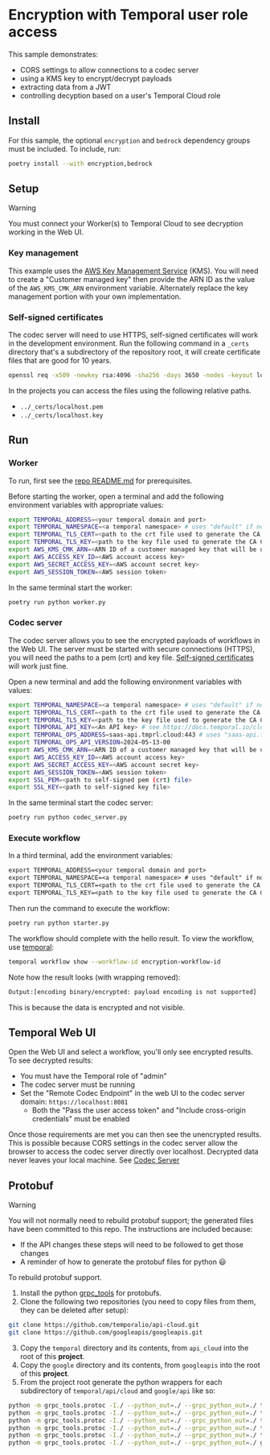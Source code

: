 # Encryption with Temporal user role access

This sample demonstrates:

- CORS settings to allow connections to a codec server
- using a KMS key to encrypt/decrypt payloads
- extracting data from a JWT
- controlling decyption based on a user's Temporal Cloud role

## Install

For this sample, the optional `encryption` and `bedrock` dependency groups must be included. To include, run:

```sh
poetry install --with encryption,bedrock
```

## Setup

> [!WARNING]
> You must connect your Worker(s) to Temporal Cloud to see decryption working in the Web UI.

### Key management

This example uses the [AWS Key Management Service](https://aws.amazon.com/kms/) (KMS). You will need
to create a "Customer managed key" then provide the ARN ID as the value of the `AWS_KMS_CMK_ARN`
environment variable. Alternately replace the key management portion with your own implementation.

### Self-signed certificates

The codec server will need to use HTTPS, self-signed certificates will work in the development
environment. Run the following command in a `_certs` directory that's a subdirectory of the
repository root, it will create certificate files that are good for 10 years.

```sh
openssl req -x509 -newkey rsa:4096 -sha256 -days 3650 -nodes -keyout localhost.key -out localhost.pem -subj "/CN=localhost"
```

In the projects you can access the files using the following relative paths.

- `../_certs/localhost.pem`
- `../_certs/localhost.key`

## Run

### Worker

To run, first see the [repo README.md](../README.md) for prerequisites.

Before starting the worker, open a terminal and add the following environment variables with
appropriate values:

```sh
export TEMPORAL_ADDRESS=<your temporal domain and port>
export TEMPORAL_NAMESPACE=<a temporal namespace> # uses "default" if not provided
export TEMPORAL_TLS_CERT=<path to the crt file used to generate the CA Certificate for the temporal namespace>
export TEMPORAL_TLS_KEY=<path to the key file used to generate the CA Certificate for the temporal namespace>
export AWS_KMS_CMK_ARN=<ARN ID of a customer managed key that will be used to encrypt/decrypt data>
export AWS_ACCESS_KEY_ID=<AWS account access key>
export AWS_SECRET_ACCESS_KEY=<AWS account secret key>
export AWS_SESSION_TOKEN=<AWS session token>
```

In the same terminal start the worker:

```sh
poetry run python worker.py
```

### Codec server

The codec server allows you to see the encrypted payloads of workflows in the Web UI. The server
must be started with secure connections (HTTPS), you will need the paths to a pem (crt) and key
file. [Self-signed certificates](#self-signed-certificates) will work just fine.

Open a new terminal and add the following environment variables with values:

```sh
export TEMPORAL_NAMESPACE=<a temporal namespace> # uses "default" if not provided
export TEMPORAL_TLS_CERT=<path to the crt file used to generate the CA Certificate for the namespace>
export TEMPORAL_TLS_KEY=<path to the key file used to generate the CA Certificate for the namespace>
export TEMPORAL_API_KEY=<An API key> # see https://docs.temporal.io/cloud/tcld/apikey#create
export TEMPORAL_OPS_ADDRESS=saas-api.tmprl.cloud:443 # uses "saas-api.tmprl.cloud:443" if not provided
export TEMPORAL_OPS_API_VERSION=2024-05-13-00
export AWS_KMS_CMK_ARN=<ARN ID of a customer managed key that will be used to encrypt/decrypt data>
export AWS_ACCESS_KEY_ID=<AWS account access key>
export AWS_SECRET_ACCESS_KEY=<AWS account secret key>
export AWS_SESSION_TOKEN=<AWS session token>
export SSL_PEM=<path to self-signed pem (crt) file>
export SSL_KEY=<path to self-signed key file>
```

In the same terminal start the codec server:

```sh
poetry run python codec_server.py
```

### Execute workflow

In a third terminal, add the environment variables:

```txt
export TEMPORAL_ADDRESS=<your temporal domain and port>
export TEMPORAL_NAMESPACE=<a temporal namespace> # uses "default" if not provided
export TEMPORAL_TLS_CERT=<path to the crt file used to generate the CA Certificate for the namespace>
export TEMPORAL_TLS_KEY=<path to the key file used to generate the CA Certificate for the namespace>
```

Then run the command to execute the workflow:

```sh
poetry run python starter.py
```

The workflow should complete with the hello result. To view the workflow, use [temporal](https://docs.temporal.io/cli):

```sh
temporal workflow show --workflow-id encryption-workflow-id
```

Note how the result looks (with wrapping removed):

```txt
Output:[encoding binary/encrypted: payload encoding is not supported]
```

This is because the data is encrypted and not visible.

## Temporal Web UI

Open the Web UI and select a workflow, you'll only see encrypted results. To see decrypted results:

- You must have the Temporal role of "admin"
- The codec server must be running
- Set the "Remote Codec Endpoint" in the web UI to the codec server domain: `https://localhost:8081`
  - Both the "Pass the user access token" and "Include cross-origin credentials" must be enabled

Once those requirements are met you can then see the unencrypted results. This is possible because
CORS settings in the codec server allow the browser to access the codec server directly over
localhost. Decrypted data never leaves your local machine. See [Codec
Server](https://docs.temporal.io/production-deployment/data-encryption)

## Protobuf

> [!WARNING]
> You will not normally need to rebuild protobuf support; the generated files have been committed to
> this repo. The instructions are included because:
> - If the API changes these steps will need to be followed to get those changes
> - A reminder of how to generate the protobuf files for python 😃

To rebuild protobuf support.

1. Install the python [grpc_tools](https://grpc.io/docs/languages/python/quickstart/) for protobufs.
1. Clone the following two repositories (you need to copy files from them, they can be deleted after
   setup):

```sh
git clone https://github.com/temporalio/api-cloud.git
git clone https://github.com/googleapis/googleapis.git
```

3. Copy the `temporal` directory and its contents, from `api_cloud` into the root of this **project**.
1. Copy the `google` directory and its contents, from `googleapis` into the root of this
   **project**.
1. From the project root generate the python wrappers for each subdirectory of `temporal/api/cloud`
   and `google/api` like so:

```sh
python -m grpc_tools.protoc -I./ --python_out=./ --grpc_python_out=./ temporal/api/cloud/cloudservice/v1/*.proto
python -m grpc_tools.protoc -I./ --python_out=./ --grpc_python_out=./ temporal/api/cloud/identity/v1/*.proto
python -m grpc_tools.protoc -I./ --python_out=./ --grpc_python_out=./ temporal/api/cloud/namespace/v1/*.proto
python -m grpc_tools.protoc -I./ --python_out=./ --grpc_python_out=./ temporal/api/cloud/operation/v1/*.proto
python -m grpc_tools.protoc -I./ --python_out=./ --grpc_python_out=./ temporal/api/cloud/region/v1/*.proto
python -m grpc_tools.protoc -I./ --python_out=./ --grpc_python_out=./ google/api/*.proto
```
